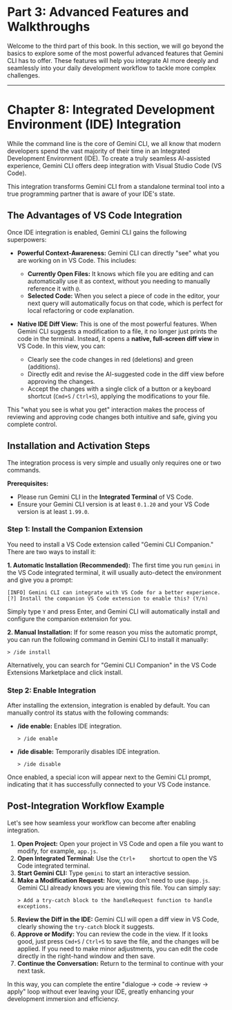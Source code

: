 # Part 3: Advanced Features and Walkthroughs

Welcome to the third part of this book. In this section, we will go beyond the basics to explore some of the most powerful advanced features that Gemini CLI has to offer. These features will help you integrate AI more deeply and seamlessly into your daily development workflow to tackle more complex challenges.

---

# Chapter 8: Integrated Development Environment (IDE) Integration

While the command line is the core of Gemini CLI, we all know that modern developers spend the vast majority of their time in an Integrated Development Environment (IDE). To create a truly seamless AI-assisted experience, Gemini CLI offers deep integration with Visual Studio Code (VS Code).

This integration transforms Gemini CLI from a standalone terminal tool into a true programming partner that is aware of your IDE's state.

## The Advantages of VS Code Integration

Once IDE integration is enabled, Gemini CLI gains the following superpowers:

*   **Powerful Context-Awareness:** Gemini CLI can directly "see" what you are working on in VS Code. This includes:
    *   **Currently Open Files:** It knows which file you are editing and can automatically use it as context, without you needing to manually reference it with `@`.
    *   **Selected Code:** When you select a piece of code in the editor, your next query will automatically focus on that code, which is perfect for local refactoring or code explanation.

*   **Native IDE Diff View:** This is one of the most powerful features. When Gemini CLI suggests a modification to a file, it no longer just prints the code in the terminal. Instead, it opens a **native, full-screen diff view** in VS Code. In this view, you can:
    *   Clearly see the code changes in red (deletions) and green (additions).
    *   Directly edit and revise the AI-suggested code in the diff view before approving the changes.
    *   Accept the changes with a single click of a button or a keyboard shortcut (`Cmd+S` / `Ctrl+S`), applying the modifications to your file.

This "what you see is what you get" interaction makes the process of reviewing and approving code changes both intuitive and safe, giving you complete control.

## Installation and Activation Steps

The integration process is very simple and usually only requires one or two commands.

**Prerequisites:**
*   Please run Gemini CLI in the **Integrated Terminal** of VS Code.
*   Ensure your Gemini CLI version is at least `0.1.20` and your VS Code version is at least `1.99.0`.

### Step 1: Install the Companion Extension

You need to install a VS Code extension called "Gemini CLI Companion." There are two ways to install it:

**1. Automatic Installation (Recommended):**
The first time you run `gemini` in the VS Code integrated terminal, it will usually auto-detect the environment and give you a prompt:
```
[INFO] Gemini CLI can integrate with VS Code for a better experience.
[?] Install the companion VS Code extension to enable this? (Y/n)
```
Simply type `Y` and press Enter, and Gemini CLI will automatically install and configure the companion extension for you.

**2. Manual Installation:**
If for some reason you miss the automatic prompt, you can run the following command in Gemini CLI to install it manually:
```
> /ide install
```
Alternatively, you can search for "Gemini CLI Companion" in the VS Code Extensions Marketplace and click install.

### Step 2: Enable Integration

After installing the extension, integration is enabled by default. You can manually control its status with the following commands:

*   **/ide enable:** Enables IDE integration.
    ```
    > /ide enable
    ```
*   **/ide disable:** Temporarily disables IDE integration.
    ```
    > /ide disable
    ```

Once enabled, a special icon will appear next to the Gemini CLI prompt, indicating that it has successfully connected to your VS Code instance.

## Post-Integration Workflow Example

Let's see how seamless your workflow can become after enabling integration.

1.  **Open Project:** Open your project in VS Code and open a file you want to modify, for example, `app.js`.
2.  **Open Integrated Terminal:** Use the `Ctrl+	` shortcut to open the VS Code integrated terminal.
3.  **Start Gemini CLI:** Type `gemini` to start an interactive session.
4.  **Make a Modification Request:** Now, you don't need to use `@app.js`. Gemini CLI already knows you are viewing this file. You can simply say:
    ```
    > Add a try-catch block to the handleRequest function to handle exceptions.
    ```
5.  **Review the Diff in the IDE:** Gemini CLI will open a diff view in VS Code, clearly showing the `try-catch` block it suggests.
6.  **Approve or Modify:** You can review the code in the view. If it looks good, just press `Cmd+S` / `Ctrl+S` to save the file, and the changes will be applied. If you need to make minor adjustments, you can edit the code directly in the right-hand window and then save.
7.  **Continue the Conversation:** Return to the terminal to continue with your next task.

In this way, you can complete the entire "dialogue -> code -> review -> apply" loop without ever leaving your IDE, greatly enhancing your development immersion and efficiency.
